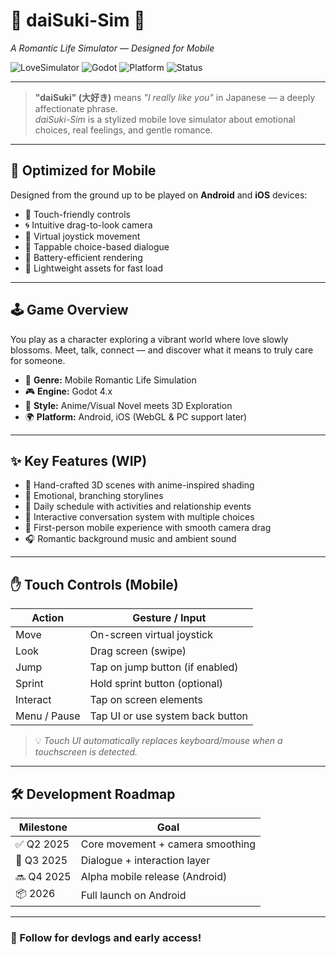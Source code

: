 # 🌸 daiSuki-Sim 💖
*A Romantic Life Simulator — Designed for Mobile*

![LoveSimulator](https://img.shields.io/badge/genre-love--simulator-pink?style=flat-square) ![Godot](https://img.shields.io/badge/engine-godot_4-blue?logo=godot-engine&style=flat-square) ![Platform](https://img.shields.io/badge/platform-mobile--first-green?style=flat-square) ![Status](https://img.shields.io/badge/status-in--development-yellow?style=flat-square)

---

> **"daiSuki" (大好き)** means *"I really like you"* in Japanese — a deeply affectionate phrase.  
> *daiSuki-Sim* is a stylized mobile love simulator about emotional choices, real feelings, and gentle romance.

---

## 📱 Optimized for Mobile

Designed from the ground up to be played on **Android** and **iOS** devices:

- 🌈 Touch-friendly controls
- 🌀 Intuitive drag-to-look camera
- 📲 Virtual joystick movement
- 💬 Tappable choice-based dialogue
- 🔋 Battery-efficient rendering
- 🎵 Lightweight assets for fast load

---

## 🕹️ Game Overview

You play as a character exploring a vibrant world where love slowly blossoms. Meet, talk, connect — and discover what it means to truly care for someone.

- 💌 **Genre:** Mobile Romantic Life Simulation  
- 🎮 **Engine:** Godot 4.x  
- 🎨 **Style:** Anime/Visual Novel meets 3D Exploration  
- 🌍 **Platform:** Android, iOS (WebGL & PC support later)

---

## ✨ Key Features (WIP)

- 🌆 Hand-crafted 3D scenes with anime-inspired shading
- 💞 Emotional, branching storylines
- 📅 Daily schedule with activities and relationship events
- 💬 Interactive conversation system with multiple choices
- 📸 First-person mobile experience with smooth camera drag
- 🎧 Romantic background music and ambient sound

---

## ✋ Touch Controls (Mobile)

| Action           | Gesture / Input                     |
|------------------|-------------------------------------|
| Move             | On-screen virtual joystick          |
| Look             | Drag screen (swipe)                 |
| Jump             | Tap on jump button (if enabled)     |
| Sprint           | Hold sprint button (optional)       |
| Interact         | Tap on screen elements              |
| Menu / Pause     | Tap UI or use system back button    |

> 💡 *Touch UI automatically replaces keyboard/mouse when a touchscreen is detected.*

---

## 🛠️ Development Roadmap

| Milestone | Goal |
|----------|------|
| ✅ Q2 2025 | Core movement + camera smoothing |
| 🔄 Q3 2025 | Dialogue + interaction layer |
| 🔜 Q4 2025 | Alpha mobile release (Android) |
| 📦 2026   | Full launch on Android|

---

### 🌟 Follow for devlogs and early access!
